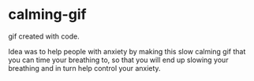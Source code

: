 # calming-gif
gif created with code.

Idea was to help people with anxiety by making this slow calming gif that you can time your breathing to, so that you will end up slowing your breathing and in turn help control your anxiety.
